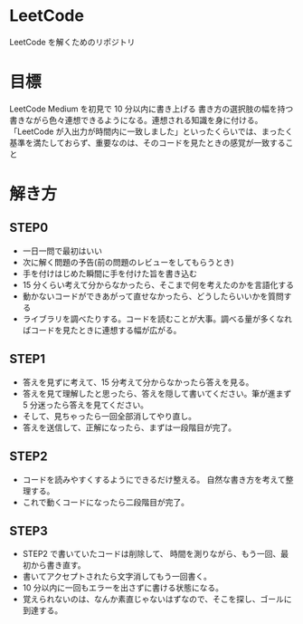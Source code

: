 # LeetCode

LeetCode を解くためのリポジトリ

# 目標

LeetCode Medium を初見で 10 分以内に書き上げる
書き方の選択肢の幅を持つ
書きながら色々連想できるようになる。連想される知識を身に付ける。
「LeetCode が入出力が時間内に一致しました」といったくらいでは、まったく基準を満たしておらず、重要なのは、そのコードを見たときの感覚が一致すること

# 解き方

## STEP0

- 一日一問で最初はいい
- 次に解く問題の予告(前の問題のレビューをしてもらうとき)
- 手を付けはじめた瞬間に手を付けた旨を書き込む
- 15 分くらい考えて分からなかったら、そこまで何を考えたのかを言語化する
- 動かないコードができあがって直せなかったら、どうしたらいいかを質問する
- ライブラリを調べたりする。コードを読むことが大事。調べる量が多くなればコードを見たときに連想する幅が広がる。

## STEP1

- 答えを見ずに考えて、15 分考えて分からなかったら答えを見る。
- 答えを見て理解したと思ったら、答えを隠して書いてください。筆が進まず 5 分迷ったら答えを見てください。
- そして、見ちゃったら一回全部消してやり直し。
- 答えを送信して、正解になったら、まずは一段階目が完了。

## STEP2

- コードを読みやすくするようにできるだけ整える。 自然な書き方を考えて整理する。
- これで動くコードになったら二段階目が完了。

## STEP3

- STEP2 で書いていたコードは削除して、 時間を測りながら、もう一回、最初から書き直す。
- 書いてアクセプトされたら文字消してもう一回書く。
- 10 分以内に一回もエラーを出さずに書ける状態になる。
- 覚えられないのは、なんか素直じゃないはずなので、そこを探し、ゴールに到達する。
